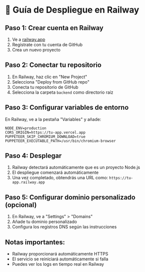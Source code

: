 # 🚀 Guía de Despliegue en Railway

## Paso 1: Crear cuenta en Railway
1. Ve a [railway.app](https://railway.app)
2. Regístrate con tu cuenta de GitHub
3. Crea un nuevo proyecto

## Paso 2: Conectar tu repositorio
1. En Railway, haz clic en "New Project"
2. Selecciona "Deploy from GitHub repo"
3. Conecta tu repositorio de GitHub
4. Selecciona la carpeta `backend` como directorio raíz

## Paso 3: Configurar variables de entorno
En Railway, ve a la pestaña "Variables" y añade:

```
NODE_ENV=production
CORS_ORIGIN=https://tu-app.vercel.app
PUPPETEER_SKIP_CHROMIUM_DOWNLOAD=true
PUPPETEER_EXECUTABLE_PATH=/usr/bin/chromium-browser
```

## Paso 4: Desplegar
1. Railway detectará automáticamente que es un proyecto Node.js
2. El despliegue comenzará automáticamente
3. Una vez completado, obtendrás una URL como: `https://tu-app.railway.app`

## Paso 5: Configurar dominio personalizado (opcional)
1. En Railway, ve a "Settings" > "Domains"
2. Añade tu dominio personalizado
3. Configura los registros DNS según las instrucciones

## Notas importantes:
- Railway proporcionará automáticamente HTTPS
- El servicio se reiniciará automáticamente si falla
- Puedes ver los logs en tiempo real en Railway
